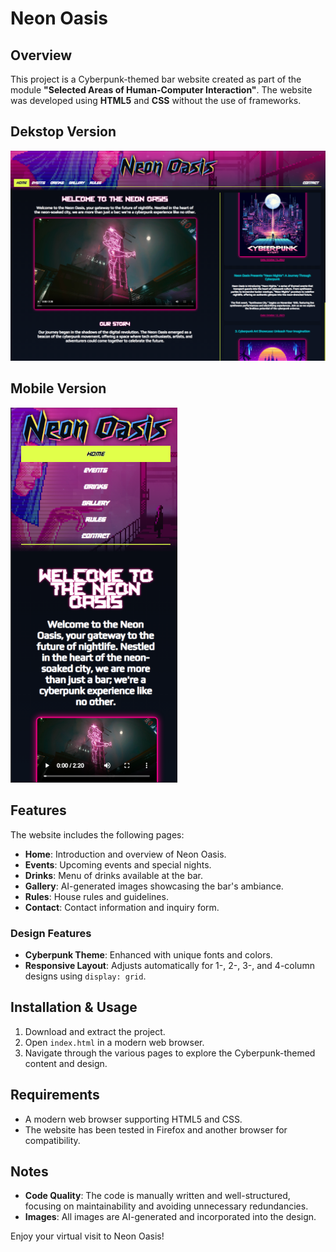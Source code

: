 # Neon Oasis

## Overview
This project is a Cyberpunk-themed bar website created as part of the module **"Selected Areas of Human-Computer Interaction"**. The website was developed using **HTML5** and **CSS** without the use of frameworks.

## Dekstop Version
<img src="neon_oasis_pc.png" alt="Neon Oasis" width="800"/>

## Mobile Version
<img src="neon_oasis_mobile.png" alt="Neon Oasis" height="600"/>

## Features
The website includes the following pages:

- **Home**: Introduction and overview of Neon Oasis.
- **Events**: Upcoming events and special nights.
- **Drinks**: Menu of drinks available at the bar.
- **Gallery**: AI-generated images showcasing the bar's ambiance.
- **Rules**: House rules and guidelines.
- **Contact**: Contact information and inquiry form.

### Design Features
- **Cyberpunk Theme**: Enhanced with unique fonts and colors.
- **Responsive Layout**: Adjusts automatically for 1-, 2-, 3-, and 4-column designs using `display: grid`.

## Installation & Usage
1. Download and extract the project.
2. Open `index.html` in a modern web browser.
3. Navigate through the various pages to explore the Cyberpunk-themed content and design.

## Requirements
- A modern web browser supporting HTML5 and CSS.
- The website has been tested in Firefox and another browser for compatibility.

## Notes
- **Code Quality**: The code is manually written and well-structured, focusing on maintainability and avoiding unnecessary redundancies.
- **Images**: All images are AI-generated and incorporated into the design.

Enjoy your virtual visit to Neon Oasis!

